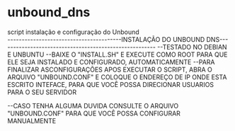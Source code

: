 # unbound_dns
script instalação e configuração do Unbound  
----------------------------------------INSTALAÇÃO DO UNBOUND DNS-------------------------------------------------------
--TESTADO NO  DEBIAN E UNBUNTU
--BAIXE O "INSTALL.SH" E EXECUTE COMO ROOT PARA QUE ELE  SEJA INSTALADO E CONFIGURADO, AUTOMATICAMENTE
--PARA FINALIZAR ASCONFIGURAÇÕES APOS EXECUTAR O SCRIPT, ABRA O ARQUIVO "UNBOUND.CONF" E COLOQUE O ENDEREÇO DE IP ONDE ESTA ESCRITO INTEFACE, PARA QUE VOCÊ POSSA DIRECIONAR USUARIOS PARA O SEU SERVIDOR


--CASO TENHA ALGUMA DUVIDA CONSULTE O  ARQUIVO "UNBOUND.CONF" PARA QUE VOCÊ POSSA CONFIGURAR MANUALMENTE
